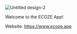 ![Untitled design-2](https://github.com/user-attachments/assets/2a377b7f-db5d-49f3-ad6c-2c4e0295b077)

Welcome to the ECOZE App!

Website: https://www.ecoze.app
